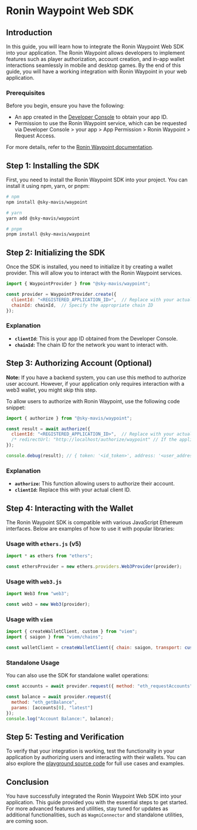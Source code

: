 # Ronin Waypoint Web SDK

## Introduction

In this guide, you will learn how to integrate the Ronin Waypoint Web SDK into your application. The Ronin Waypoint allows developers to implement features such as player authorization, account creation, and in-app wallet interactions seamlessly in mobile and desktop games. By the end of this guide, you will have a working integration with Ronin Waypoint in your web application.

### Prerequisites

Before you begin, ensure you have the following:
- An app created in the [Developer Console](https://developers.skymavis.com/console/) to obtain your app ID.
- Permission to use the Ronin Waypoint service, which can be requested via Developer Console > your app > App Permission > Ronin Waypoint > Request Access.

For more details, refer to the [Ronin Waypoint documentation](https://docs.skymavis.com/mavis/mavis-id/guides/get-started).

## Step 1: Installing the SDK

First, you need to install the Ronin Waypoint SDK into your project. You can install it using npm, yarn, or pnpm:

```bash
# npm
npm install @sky-mavis/waypoint

# yarn
yarn add @sky-mavis/waypoint

# pnpm
pnpm install @sky-mavis/waypoint
```

## Step 2: Initializing the SDK

Once the SDK is installed, you need to initialize it by creating a wallet provider. This will allow you to interact with the Ronin Waypoint services.

```javascript
import { WaypointProvider } from "@sky-mavis/waypoint";

const provider = WaypointProvider.create({
  clientId: "<REGISTERED_APPLICATION_ID>",  // Replace with your actual app ID
  chainId: chainId,  // Specify the appropriate chain ID
});
```

### Explanation

- **`clientId`:** This is your app ID obtained from the Developer Console.
- **`chainId`:** The chain ID for the network you want to interact with.

## Step 3: Authorizing Account (Optional)

**Note:** If you have a backend system, you can use this method to authorize user account. However, if your application only requires interaction with a web3 wallet, you might skip this step.

To allow users to authorize with Ronin Waypoint, use the following code snippet:

```javascript
import { authorize } from "@sky-mavis/waypoint";

const result = await authorize({
  clientId: "<REGISTERED_APPLICATION_ID>",  // Replace with your actual client ID
  /* redirectUrl: "http://localhost/authorize/waypoint" // If the application want the redirect authorize */
});

console.debug(result); // { token: '<id_token>', address: '<user_address>' }
```

### Explanation
- **`authorize`:** This function allowing users to authorize their account.
- **`clientId`:** Replace this with your actual client ID.

## Step 4: Interacting with the Wallet

The Ronin Waypoint SDK is compatible with various JavaScript Ethereum interfaces. Below are examples of how to use it with popular libraries:

### Usage with `ethers.js` (v5)

```javascript
import * as ethers from "ethers";

const ethersProvider = new ethers.providers.Web3Provider(provider);
```

### Usage with `web3.js`

```javascript
import Web3 from "web3";

const web3 = new Web3(provider);
```

### Usage with `viem`

```javascript
import { createWalletClient, custom } from "viem";
import { saigon } from "viem/chains";

const walletClient = createWalletClient({ chain: saigon, transport: custom(provider) });
```

### Standalone Usage

You can also use the SDK for standalone wallet operations:

```javascript
const accounts = await provider.request({ method: "eth_requestAccounts" });

const balance = await provider.request({
  method: "eth_getBalance",
  params: [accounts[0], "latest"]
});
console.log("Account Balance:", balance);
```

## Step 5: Testing and Verification

To verify that your integration is working, test the functionality in your application by authorizing users and interacting with their wallets. You can also explore the [playground source code](https://github.com/skymavis/waypoint-js/tree/main/apps/playground) for full use cases and examples.

## Conclusion

You have successfully integrated the Ronin Waypoint Web SDK into your application. This guide provided you with the essential steps to get started. For more advanced features and utilities, stay tuned for updates as additional functionalities, such as `WagmiConnector` and standalone utilities, are coming soon.
